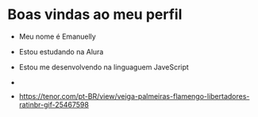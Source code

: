 # Boas vindas ao meu perfil 
- Meu nome é Emanuelly
- Estou estudando na Alura
- Estou me desenvolvendo na linguaguem JaveScript

- ![]()
- https://tenor.com/pt-BR/view/veiga-palmeiras-flamengo-libertadores-ratinbr-gif-25467598
